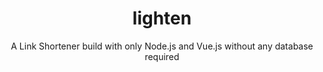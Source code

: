 <h1 align="center">lighten</h1>
<p align="center">A Link Shortener build with only Node.js and Vue.js without any database required</p>

